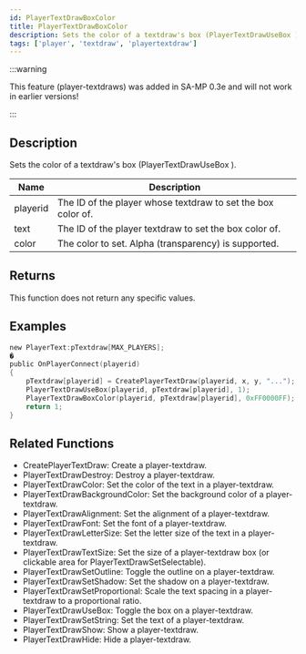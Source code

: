 ```yaml
---
id: PlayerTextDrawBoxColor
title: PlayerTextDrawBoxColor
description: Sets the color of a textdraw's box (PlayerTextDrawUseBox ).
tags: ['player', 'textdraw', 'playertextdraw']
---
```


<TagLinks />

:::warning

This feature (player-textdraws) was added in SA-MP 0.3e and will not work in earlier versions!

:::

## Description

Sets the color of a textdraw's box (PlayerTextDrawUseBox ).


| Name | Description |
|------|-------------|
|playerid | The ID of the player whose textdraw to set the box color of.|
|text | The ID of the player textdraw to set the box color of.|
|color | The color to set. Alpha (transparency) is supported.|


## Returns

This function does not return any specific values.


## Examples


```c
new PlayerText:pTextdraw[MAX_PLAYERS];
�
public OnPlayerConnect(playerid)
{
    pTextdraw[playerid] = CreatePlayerTextDraw(playerid, x, y, "...");
    PlayerTextDrawUseBox(playerid, pTextdraw[playerid], 1);
    PlayerTextDrawBoxColor(playerid, pTextdraw[playerid], 0xFF0000FF); // Red box with no transparency
    return 1;
}
```


## Related Functions


-  CreatePlayerTextDraw: Create a player-textdraw.
-  PlayerTextDrawDestroy: Destroy a player-textdraw.
-  PlayerTextDrawColor: Set the color of the text in a player-textdraw.
-  PlayerTextDrawBackgroundColor: Set the background color of a player-textdraw.
-  PlayerTextDrawAlignment: Set the alignment of a player-textdraw.
-  PlayerTextDrawFont: Set the font of a player-textdraw.
-  PlayerTextDrawLetterSize: Set the letter size of the text in a player-textdraw.
-  PlayerTextDrawTextSize: Set the size of a player-textdraw box (or clickable area for PlayerTextDrawSetSelectable).
-  PlayerTextDrawSetOutline: Toggle the outline on a player-textdraw.
-  PlayerTextDrawSetShadow: Set the shadow on a player-textdraw.
-  PlayerTextDrawSetProportional: Scale the text spacing in a player-textdraw to a proportional ratio.
-  PlayerTextDrawUseBox: Toggle the box on a player-textdraw.
-  PlayerTextDrawSetString: Set the text of a player-textdraw.
-  PlayerTextDrawShow: Show a player-textdraw.
-  PlayerTextDrawHide: Hide a player-textdraw.